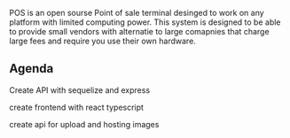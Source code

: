 POS is an open sourse Point of sale terminal desinged to work on any platform with limited computing power.  This system is designed to be able to provide small vendors with alternatie to large comapnies that charge large fees and require you use their own hardware.

## Agenda

Create API with sequelize and express

create frontend with react typescript

create api for upload and hosting images